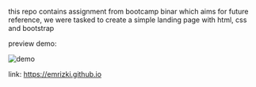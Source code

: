 
this repo contains assignment from bootcamp binar which aims for future reference, we were tasked to create a simple landing page with html, css and bootstrap

preview demo: 

![demo](https://media.giphy.com/media/sIfRbtqN6S7otF7u1t/giphy.gif)

link: https://emrizki.github.io

